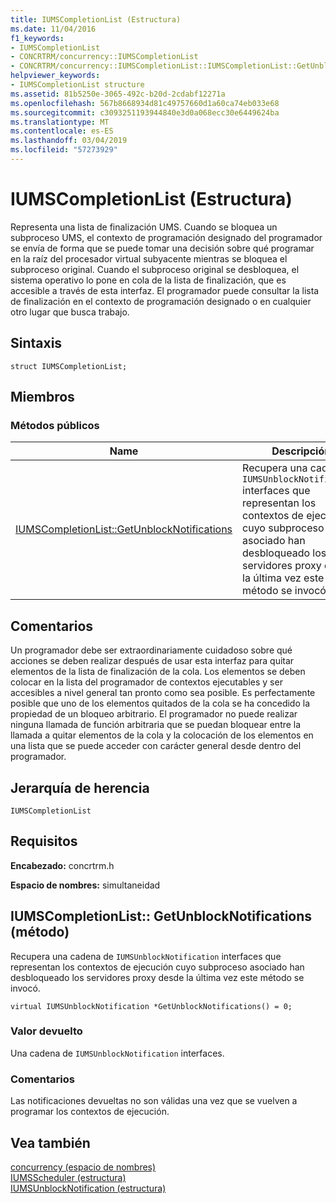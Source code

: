 ```yaml
---
title: IUMSCompletionList (Estructura)
ms.date: 11/04/2016
f1_keywords:
- IUMSCompletionList
- CONCRTRM/concurrency::IUMSCompletionList
- CONCRTRM/concurrency::IUMSCompletionList::IUMSCompletionList::GetUnblockNotifications
helpviewer_keywords:
- IUMSCompletionList structure
ms.assetid: 81b5250e-3065-492c-b20d-2cdabf12271a
ms.openlocfilehash: 567b8668934d81c49757660d1a60ca74eb033e68
ms.sourcegitcommit: c3093251193944840e3d0a068ecc30e6449624ba
ms.translationtype: MT
ms.contentlocale: es-ES
ms.lasthandoff: 03/04/2019
ms.locfileid: "57273929"
---
```

# <a name="iumscompletionlist-structure"></a>IUMSCompletionList (Estructura)

Representa una lista de finalización UMS. Cuando se bloquea un subproceso UMS, el contexto de programación designado del programador se envía de forma que se puede tomar una decisión sobre qué programar en la raíz del procesador virtual subyacente mientras se bloquea el subproceso original. Cuando el subproceso original se desbloquea, el sistema operativo lo pone en cola de la lista de finalización, que es accesible a través de esta interfaz. El programador puede consultar la lista de finalización en el contexto de programación designado o en cualquier otro lugar que busca trabajo.

## <a name="syntax"></a>Sintaxis

```
struct IUMSCompletionList;
```

## <a name="members"></a>Miembros

### <a name="public-methods"></a>Métodos públicos

|Name|Descripción|
|----------|-----------------|
|[IUMSCompletionList::GetUnblockNotifications](#getunblocknotifications)|Recupera una cadena de `IUMSUnblockNotification` interfaces que representan los contextos de ejecución cuyo subproceso asociado han desbloqueado los servidores proxy desde la última vez este método se invocó.|

## <a name="remarks"></a>Comentarios

Un programador debe ser extraordinariamente cuidadoso sobre qué acciones se deben realizar después de usar esta interfaz para quitar elementos de la lista de finalización de la cola. Los elementos se deben colocar en la lista del programador de contextos ejecutables y ser accesibles a nivel general tan pronto como sea posible. Es perfectamente posible que uno de los elementos quitados de la cola se ha concedido la propiedad de un bloqueo arbitrario. El programador no puede realizar ninguna llamada de función arbitraria que se puedan bloquear entre la llamada a quitar elementos de la cola y la colocación de los elementos en una lista que se puede acceder con carácter general desde dentro del programador.

## <a name="inheritance-hierarchy"></a>Jerarquía de herencia

`IUMSCompletionList`

## <a name="requirements"></a>Requisitos

**Encabezado:** concrtrm.h

**Espacio de nombres:** simultaneidad

##  <a name="getunblocknotifications"></a>  IUMSCompletionList:: GetUnblockNotifications (método)

Recupera una cadena de `IUMSUnblockNotification` interfaces que representan los contextos de ejecución cuyo subproceso asociado han desbloqueado los servidores proxy desde la última vez este método se invocó.

```
virtual IUMSUnblockNotification *GetUnblockNotifications() = 0;
```

### <a name="return-value"></a>Valor devuelto

Una cadena de `IUMSUnblockNotification` interfaces.

### <a name="remarks"></a>Comentarios

Las notificaciones devueltas no son válidas una vez que se vuelven a programar los contextos de ejecución.

## <a name="see-also"></a>Vea también

[concurrency (espacio de nombres)](concurrency-namespace.md)<br/>
[IUMSScheduler (estructura)](iumsscheduler-structure.md)<br/>
[IUMSUnblockNotification (estructura)](iumsunblocknotification-structure.md)
